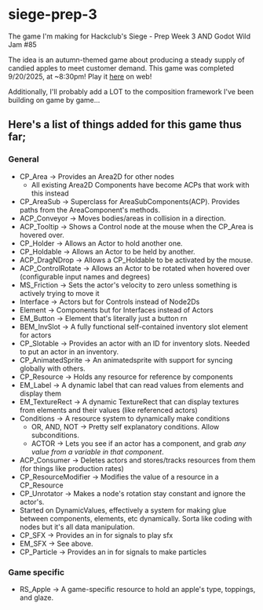# siege-prep-3
The game I'm making for Hackclub's Siege - Prep Week 3 AND Godot Wild Jam #85

The idea is an autumn-themed game about producing a steady supply of candied apples to meet customer demand.
This game was completed 9/20/2025, at ~8:30pm! Play it [here](https://baton-0.itch.io/autumnation) on web!

Additionally, I'll probably add a LOT to the composition framework I've been building on game by game...
## Here's a list of things added for this game thus far;
### General
- CP_Area -> Provides an Area2D for other nodes
	- All existing Area2D Components have become ACPs that work with this instead
- CP_AreaSub -> Superclass for AreaSubComponents(ACP). Provides paths from the AreaComponent's methods.
- ACP_Conveyor -> Moves bodies/areas in collision in a direction.
- ACP_Tooltip -> Shows a Control node at the mouse when the CP_Area is hovered over.
- CP_Holder -> Allows an Actor to hold another one.
- CP_Holdable -> Allows an Actor to be held by another.
- ACP_DragNDrop -> Allows a CP_Holdable to be activated by the mouse.
- ACP_ControlRotate -> Allows an Actor to be rotated when hovered over (configurable input names and degrees)
- MS_Friction -> Sets the actor's velocity to zero unless something is actively trying to move it
- Interface -> Actors but for Controls instead of Node2Ds
- Element -> Components but for Interfaces instead of Actors
- EM_Button -> Element that's literally just a button rn
- BEM_InvSlot -> A fully functional self-contained inventory slot element for actors
- CP_Slotable -> Provides an actor with an ID for inventory slots. Needed to put an actor in an inventory.
- CP_AnimatedSprite -> An animatedsprite with support for syncing globally with others.
- CP_Resource -> Holds any resource for reference by components
- EM_Label -> A dynamic label that can read values from elements and display them
- EM_TextureRect -> A dynamic TextureRect that can display textures from elements and their values (like referenced actors)
- Conditions -> A resource system to dynamically make conditions
	- OR, AND, NOT -> Pretty self explanatory conditions. Allow subconditions.
	- ACTOR -> Lets you see if an actor has a component, and grab *any value from a variable in that component*. 
- ACP_Consumer -> Deletes actors and stores/tracks resources from them (for things like production rates)
- CP_ResourceModifier -> Modifies the value of a resource in a CP_Resource
- CP_Unrotator -> Makes a node's rotation stay constant and ignore the actor's.
- Started on DynamicValues, effectively a system for making glue between components, elements, etc dynamically. Sorta like coding with nodes but it's all data manipulation.
- CP_SFX -> Provides an in for signals to play sfx
- EM_SFX -> See above.
- CP_Particle -> Provides an in for signals to make particles

### Game specific
-  RS_Apple -> A game-specific resource to hold an apple's type, toppings, and glaze.
